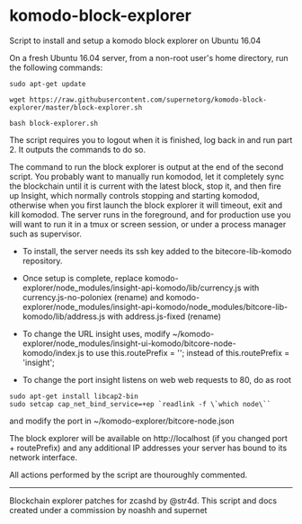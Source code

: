 # komodo-block-explorer
Script to install and setup a komodo block explorer on Ubuntu 16.04

On a fresh Ubuntu 16.04 server, from a non-root user's home directory, run the following commands:
```
sudo apt-get update

wget https://raw.githubusercontent.com/supernetorg/komodo-block-explorer/master/block-explorer.sh

bash block-explorer.sh
```
The script requires you to logout when it is finished, log back in and run part 2. It outputs the commands to do so.

The command to run the block explorer is output at the end of the second script. You probably want to manually run komodod,
let it completely sync the blockchain until it is current with the latest block, stop it, and then fire up Insight, which
normally controls stopping and starting komodod, otherwise when you first launch the block explorer it will timeout, exit
and kill komodod.
The server runs in the foreground, and for production use you will want to run it in a tmux or screen session, or under a process manager such as supervisor.

- To install, the server needs its ssh key added to the bitecore-lib-komodo repository.

- Once setup is complete, replace
komodo-explorer/node_modules/insight-api-komodo/lib/currency.js with currency.js-no-poloniex (rename)
and
komodo-explorer/node_modules/insight-api-komodo/node_modules/bitcore-lib-komodo/lib/address.js with address.js-fixed (rename)

- To change the URL insight uses, modify ~/komodo-explorer/node_modules/insight-ui-komodo/bitcore-node-komodo/index.js to use  this.routePrefix = ''; instead of this.routePrefix = 'insight';

- To change the port insight listens on web web requests to 80, do as root
```
sudo apt-get install libcap2-bin
sudo setcap cap_net_bind_service=+ep `readlink -f \`which node\``
```
and modify the port in ~/komodo-explorer/bitcore-node.json

The block explorer will be available on http://localhost (if you changed port + routePrefix) and any additional IP addresses your server has bound to its network interface.

All actions performed by the script are thouroughly commented. 

-------

Blockchain explorer patches for zcashd by @str4d. This script and docs created under a commission by noashh and supernet


